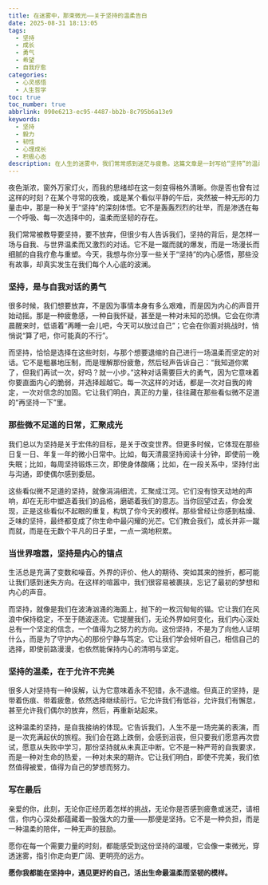 ```yaml
---
title: 在迷雾中，那束微光——关于坚持的温柔告白
date: 2025-08-31 18:13:05
tags:
  - 坚持
  - 成长
  - 勇气
  - 希望
  - 自我疗愈
categories:
  - 心灵感悟
  - 人生哲学
toc: true
toc_number: true
abbrlink: 090e6213-ec95-4487-bb2b-8c795b6a13e9
keywords:
  - 坚持
  - 毅力
  - 韧性
  - 心理成长
  - 积极心态
description: 在人生的迷雾中，我们常常感到迷茫与疲惫。这篇文章是一封写给“坚持”的温柔情书，它不讲述跌宕起伏的故事，只深入探讨那些在日常生活中，我们如何与内心的挣扎对话，如何从微小的重复中汲取力量，又如何在喧嚣的世界里，将坚持化作内心的锚点。它是一次关于自我疗愈、关于允许不完美、关于在平凡中发现不凡的真挚分享，愿你从中找到那束属于自己的微光，继续前行。
---
```


夜色渐浓，窗外万家灯火，而我的思绪却在这一刻变得格外清晰。你是否也曾有过这样的时刻？在某个寻常的夜晚，或是某个看似平静的午后，突然被一种无形的力量击中，那是一种关于“坚持”的深刻体悟。它不是轰轰烈烈的壮举，而是渗透在每一个呼吸、每一次选择中的，温柔而坚韧的存在。

我们常常被教导要坚持，要不放弃，但很少有人告诉我们，坚持的背后，是怎样一场与自我、与世界温柔而又激烈的对话。它不是一蹴而就的爆发，而是一场漫长而细腻的自我疗愈与重塑。今天，我想与你分享一些关于“坚持”的内心感悟，那些没有故事，却真实发生在我们每个人心底的波澜。

### 坚持，是与自我对话的勇气

很多时候，我们想要放弃，不是因为事情本身有多么艰难，而是因为内心的声音开始动摇。那是一种疲惫感，一种自我怀疑，甚至是一种对未知的恐惧。它会在你清晨醒来时，低语着“再睡一会儿吧，今天可以放过自己”；它会在你面对挑战时，悄悄说“算了吧，你可能真的不行”。

而坚持，恰恰是选择在这些时刻，与那个想要退缩的自己进行一场温柔而坚定的对话。它不是粗暴地压制，而是理解那份疲惫，然后轻声告诉自己：“我知道你累了，但我们再试一次，好吗？就一小步。”这种对话需要巨大的勇气，因为它意味着你要直面内心的脆弱，并选择超越它。每一次这样的对话，都是一次对自我的肯定，一次对信念的加固。它让我们明白，真正的力量，往往藏在那些看似微不足道的“再坚持一下”里。

### 那些微不足道的日常，汇聚成光

我们总以为坚持是关于宏伟的目标，是关于改变世界。但更多时候，它体现在那些日复一日、年复一年的微小日常中。比如，每天清晨坚持阅读十分钟，即使前一晚失眠；比如，每周坚持锻炼三次，即使身体酸痛；比如，在一段关系中，坚持付出与沟通，即使偶尔感到委屈。

这些看似微不足道的坚持，就像涓涓细流，汇聚成江河。它们没有惊天动地的声响，却在无形中塑造着我们的品格，磨砺着我们的意志。当你回望过去，你会发现，正是这些看似不起眼的重复，构筑了你今天的模样。那些曾经让你感到枯燥、乏味的坚持，最终都变成了你生命中最闪耀的光芒。它们教会我们，成长并非一蹴而就，而是在无数个平凡的日子里，一点一滴地积累。

### 当世界喧嚣，坚持是内心的锚点

生活总是充满了变数和噪音。外界的评价、他人的期待、突如其来的挫折，都可能让我们感到迷失方向。在这样的喧嚣中，我们很容易被裹挟，忘记了最初的梦想和内心的声音。

而坚持，就像是我们在波涛汹涌的海面上，抛下的一枚沉甸甸的锚。它让我们在风浪中保持稳定，不至于随波逐流。它提醒我们，无论外界如何变化，我们内心深处总有一个坚定的信念，一个值得为之努力的方向。这份坚持，不是为了向他人证明什么，而是为了守护内心的那份宁静与笃定。它让我们学会倾听自己，相信自己的选择，即使前路漫漫，也依然能保持内心的清明与坚定。

### 坚持的温柔，在于允许不完美

很多人对坚持有一种误解，认为它意味着永不犯错，永不退缩。但真正的坚持，是带着伤痕、带着疲惫，依然选择继续前行。它允许我们有低谷，允许我们有懈怠，甚至允许我们偶尔的放弃，然后，再重新站起来。

这种温柔的坚持，是自我接纳的体现。它告诉我们，人生不是一场完美的表演，而是一次充满起伏的旅程。我们会在路上跌倒，会感到沮丧，但只要我们愿意再次尝试，愿意从失败中学习，那份坚持就从未真正中断。它不是一种严苛的自我要求，而是一种对生命的热爱，一种对未来的期许。它让我们明白，即使不完美，我们依然值得被爱，值得为自己的梦想而努力。

### 写在最后

亲爱的你，此刻，无论你正经历着怎样的挑战，无论你是否感到疲惫或迷茫，请相信，你内心深处都蕴藏着一股强大的力量——那便是坚持。它不是一种负担，而是一种温柔的陪伴，一种无声的鼓励。

愿你在每一个需要力量的时刻，都能感受到这份坚持的温暖，它会像一束微光，穿透迷雾，指引你走向更广阔、更明亮的远方。

**愿你我都能在坚持中，遇见更好的自己，活出生命最温柔而坚韧的模样。**